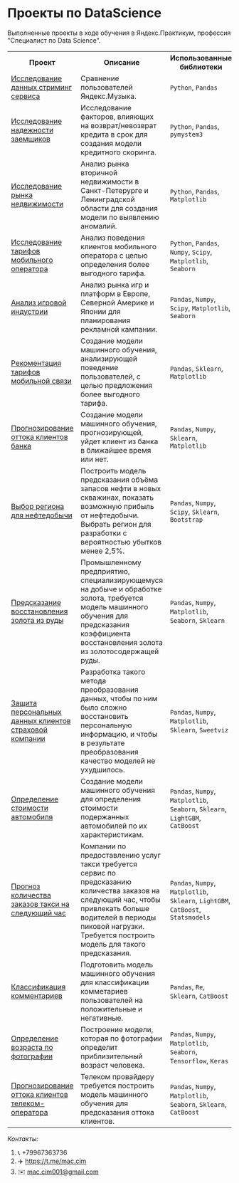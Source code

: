 # Проекты по DataScience

Выполненные проекты в ходе обучения в Яндекс.Практикум, профессия "Специалист по Data Science".

<table>
	<tr>
		<th>Проект</th>
		<th>Описание</th>
		<th>Использованные библиотеки</th>
	</tr>
	<tr>
		<td>
			<a 
href="https://github.com/maccim369/yandex-practicum/tree/main/01.%20%D0%98%D1%81%D1%81%D0%BB%D0%B5%D0%B4%D0%BE%D0%B2%D0%B0%D0%BD%D0%B8%D0%B5%20%D0%B4%D0%B0%D0%BD%D0%BD%D1%8B%D1%85%20%D1%81%D1%82%D1%80%D0%B8%D0%BC%D0%B8%D0%BD%D0%B3%20%D1%81%D0%B5%D1%80%D0%B2%D0%B8%D1%81%D0%B0" alt="Исследование данных стриминг сервиса">Исследование данных стриминг сервиса</a>
		</td>
		<td>
			Сравнение пользователей Яндекс.Музыка.
		</td>
		<td>
			<code>Python</code>, <code>Pandas</code>
		</td>
	</tr>
	<tr>
		<td>
			<a 
href="https://github.com/maccim369/yandex-practicum/blob/f24ba1aa15db33db51a5e84abb1adf2ceebb1761/02.%20%D0%98%D1%81%D1%81%D0%BB%D0%B5%D0%B4%D0%BE%D0%B2%D0%B0%D0%BD%D0%B8%D0%B5%20%D0%BD%D0%B0%D0%B4%D0%B5%D0%B6%D0%BD%D0%BE%D1%81%D1%82%D0%B8%20%D0%B7%D0%B0%D0%B5%D0%BC%D1%89%D0%B8%D0%BA%D0%BE%D0%B2/credit_scoring_project.ipynb" alt="Исследование надежности заемщиков">Исследование надежности заемщиков</a>
		</td>
		<td>
			Исследование факторов, влияющих на возврат/невозврат кредита в срок для создания модели кредитного скоринга.
		</td>
		<td>
			<code>Python</code>, <code>Pandas</code>, <code>pymystem3</code>
		</td>
	</tr>
	<tr>
		<td>
			<a 
href="https://github.com/maccim369/yandex-practicum/blob/76019caab201310cb876a20d219beced932dfc9b/03.%20%D0%98%D1%81%D1%81%D0%BB%D0%B5%D0%B4%D0%BE%D0%B2%D0%B0%D0%BD%D0%B8%D0%B5%20%D1%80%D1%8B%D0%BD%D0%BA%D0%B0%20%D0%BD%D0%B5%D0%B4%D0%B2%D0%B8%D0%B6%D0%B8%D0%BC%D0%BE%D1%81%D1%82%D0%B8/real_estate_project.ipynb" alt="Исследование рынка недвижимости">Исследование рынка недвижимости</a>
		</td>
		<td>
			Анализ рынка вторичной недвижимости в Санкт-Петерурге и Ленинградской области для создания модели по выявлению аномалий.
		</td>
		<td>
			<code>Python</code>, <code>Pandas</code>, <code>Matplotlib</code>
		</td>
	</tr>
	<tr>
		<td>
			<a 
href="https://github.com/maccim369/yandex-practicum/blob/aa2d2fbd514104bc1fb2c863b9c730a11a0988cb/04.%20%D0%98%D1%81%D1%81%D0%BB%D0%B5%D0%B4%D0%BE%D0%B2%D0%B0%D0%BD%D0%B8%D0%B5%20%D1%82%D0%B0%D1%80%D0%B8%D1%84%D0%BE%D0%B2%20%D0%BC%D0%BE%D0%B1%D0%B8%D0%BB%D1%8C%D0%BD%D0%BE%D0%B3%D0%BE%20%D0%BE%D0%BF%D0%B5%D1%80%D0%B0%D1%82%D0%BE%D1%80%D0%B0/mobile_operator_project.ipynb" alt="Исследование тарифов мобильного оператора">Исследование тарифов мобильного оператора</a>
		</td>
		<td>
			Анализ поведения клиентов мобильного оператора с целью определения более выгодного тарифа.
		</td>
		<td>
			<code>Python</code>, <code>Pandas</code>, <code>Numpy</code>, <code>Scipy</code>, <code>Matplotlib</code>, <code>Seaborn</code>
		</td>
	</tr>
	<tr>
		<td>
			<a 
href="https://github.com/maccim369/yandex-practicum/blob/b985955b742835feb76b6c6c319ea82f122a0e35/05.%20%D0%90%D0%BD%D0%B0%D0%BB%D0%B8%D0%B7%20%D0%B8%D0%B3%D1%80%D0%BE%D0%B2%D0%BE%D0%B8%CC%86%20%D0%B8%D0%BD%D0%B4%D1%83%D1%81%D1%82%D1%80%D0%B8%D0%B8/games_project.ipynb" alt="Анализ игровой индустрии">Анализ игровой индустрии</a>
		</td>
		<td>
			Анализ рынка игр и платформ в Европе, Северной Америке и Японии для планирования рекламной кампании.
		</td>
		<td>
			<code>Pandas</code>, <code>Numpy</code>, <code>Scipy</code>, <code>Matplotlib</code>, <code>Seaborn</code>
		</td>
	</tr>
	<tr>
		<td>
			<a 
href="https://github.com/maccim369/yandex-practicum/blob/4a1624a4539d6377f1a5e2f45d1626c692e143da/06.%20%D0%A0%D0%B5%D0%BA%D0%BE%D0%BC%D0%B5%D0%BD%D1%82%D0%B0%D1%86%D0%B8%D1%8F%20%D1%82%D0%B0%D1%80%D0%B8%D1%84%D0%BE%D0%B2%20%D0%BC%D0%BE%D0%B1%D0%B8%D0%BB%D1%8C%D0%BD%D0%BE%D0%B8%CC%86%20%D1%81%D0%B2%D1%8F%D0%B7%D0%B8/ml_telecom_project.ipynb" alt="Рекоментация тарифов мобильной связи">Рекоментация тарифов мобильной связи</a>
		</td>
		<td>
			Создание модели машинного обучения, анализирующей поведение пользователей, с целью предложения более выгодного тарифа.
		</td>
		<td>
			<code>Pandas</code>, <code>Sklearn</code>, <code>Matplotlib</code>
		</td>
	</tr>
	<tr>
		<td>
			<a 
href="https://github.com/maccim369/yandex-practicum/blob/44ff3cf5a7a319c5124a8e74a593c3382b168989/07.%20%D0%9F%D1%80%D0%BE%D0%B3%D0%BD%D0%BE%D0%B7%D0%B8%D1%80%D0%BE%D0%B2%D0%B0%D0%BD%D0%B8%D0%B5%20%D0%BE%D1%82%D1%82%D0%BE%D0%BA%D0%B0%20%D0%BA%D0%BB%D0%B8%D0%B5%D0%BD%D1%82%D0%BE%D0%B2%20%D0%B1%D0%B0%D0%BD%D0%BA%D0%B0/ml_supervised_project.ipynb" alt="Прогнозирование оттока клиентов банка">Прогнозирование оттока клиентов банка</a>
		</td>
		<td>
			Создание модели машинного обучения, прогнозирующей, уйдет клиент из банка в ближайшее время или нет.
		</td>
		<td>
			<code>Pandas</code>, <code>Numpy</code>, <code>Sklearn</code>, <code>Matplotlib</code>
		</td>
	</tr>
	<tr>
		<td>
			<a 
href="https://github.com/maccim369/yandex-practicum/blob/3b121dbed0882a938594f9c582e296831e9b9992/08.%20%D0%92%D1%8B%D0%B1%D0%BE%D1%80%20%D1%80%D0%B5%D0%B3%D0%B8%D0%BE%D0%BD%D0%B0%20%D0%B4%D0%BB%D1%8F%20%D0%BD%D0%B5%D1%84%D1%82%D0%B5%D0%B4%D0%BE%D0%B1%D1%8B%D1%87%D0%B8/ml_in_business.ipynb" alt="Выбор региона для нефтедобычи">Выбор региона для нефтедобычи</a>
		</td>
		<td>
			Построить модель предсказания объёма запасов нефти в новых скважинах, показать возможную прибыль от нефтедобычи. Выбрать регион для разработки с вероятностью убытков менее 2,5%.
		</td>
		<td>
			<code>Pandas</code>, <code>Numpy</code>, <code>Scipy</code>, <code>Sklearn</code>, <code>Bootstrap</code>
		</td>
	</tr>
	<tr>
		<td>
			<a 
href="https://github.com/maccim369/yandex-practicum/blob/a20d9de7d907240bb8f9a0b8a9ffe4f4f9de6ca5/09.%20%D0%9F%D1%80%D0%B5%D0%B4%D1%81%D0%BA%D0%B0%D0%B7%D0%B0%D0%BD%D0%B8%D0%B5%20%D0%B2%D0%BE%D1%81%D1%81%D1%82%D0%B0%D0%BD%D0%BE%D0%B2%D0%BB%D0%B5%D0%BD%D0%B8%D1%8F%20%D0%B7%D0%BE%D0%BB%D0%BE%D1%82%D0%B0%20%D0%B8%D0%B7%20%D1%80%D1%83%D0%B4%D1%8B/ml_goldrecovery-project.ipynb" alt="Предсказание восстановления золота из руды">Предсказание восстановления золота из руды</a>
		</td>
		<td>
			Промышленному предприятию, специализирующемуся на добыче и обработке золота, требуется модель машинного обучения для предсказания коэффициента восстановления золота из золотосодержащей руды.
		</td>
		<td>
			<code>Pandas</code>, <code>Numpy</code>, <code>Matplotlib</code>, <code>Seaborn</code>, <code>Sklearn</code>
		</td>
	</tr>
	<tr>
		<td>
			<a 
href="https://github.com/maccim369/yandex-practicum/blob/8a7f449e39f23fe3f4595023f8616bb768574995/10.%20%D0%97%D0%B0%D1%89%D0%B8%D1%82%D0%B0%20%D0%BF%D0%B5%D1%80%D1%81%D0%BE%D0%BD%D0%B0%D0%BB%D1%8C%D0%BD%D1%8B%D1%85%20%D0%B4%D0%B0%D0%BD%D0%BD%D1%8B%D1%85%20%D0%BA%D0%BB%D0%B8%D0%B5%D0%BD%D1%82%D0%BE%D0%B2%20%D1%81%D1%82%D1%80%D0%B0%D1%85%D0%BE%D0%B2%D0%BE%D0%B8%CC%86%20%D0%BA%D0%BE%D0%BC%D0%BF%D0%B0%D0%BD%D0%B8%D0%B8/matrix_project.ipynb" alt="Защита персональных данных клиентов страховой компании">Защита персональных данных клиентов страховой компании</a>
		</td>
		<td>
			Разработка такого метода преобразования данных, чтобы по ним было сложно восстановить персональную информацию, и чтобы в результате преобразования качество моделей не ухудшилось.
		</td>
		<td>
			<code>Pandas</code>, <code>Numpy</code>, <code>Matplotlib</code>, <code>Sklearn</code>, <code>Sweetviz</code>
		</td>
	</tr>
	<tr>
		<td>
			<a 
href="https://github.com/maccim369/yandex-practicum/blob/6e2d40f43cb3cfa58aa732aae017680927cc3fed/11.%20%D0%9E%D0%BF%D1%80%D0%B5%D0%B4%D0%B5%D0%BB%D0%B5%D0%BD%D0%B8%D0%B5%20%D1%81%D1%82%D0%BE%D0%B8%D0%BC%D0%BE%D1%81%D1%82%D0%B8%20%D0%B0%D0%B2%D1%82%D0%BE%D0%BC%D0%BE%D0%B1%D0%B8%D0%BB%D1%8F/car_price_project.ipynb" alt="Определение стоимости автомобиля">Определение стоимости автомобиля</a>
		</td>
		<td>
			Создание модели машинного обучения для определения стоимости подержанных автомобилей по их характеристикам.
		</td>
		<td>
			<code>Pandas</code>, <code>Numpy</code>, <code>Matplotlib</code>, <code>Seaborn</code>, <code>Sklearn</code>, <code>LightGBM</code>, <code>CatBoost</code>
		</td>
	</tr>
	<tr>
		<td>
			<a 
href="https://github.com/maccim369/yandex-practicum/blob/6829bbdcf35fccb24ae13ccdd3744a6f590b8c16/12.%20%D0%9F%D1%80%D0%BE%D0%B3%D0%BD%D0%BE%D0%B7%20%D0%BA%D0%BE%D0%BB%D0%B8%D1%87%D0%B5%D1%81%D1%82%D0%B2%D0%B0%20%D0%B7%D0%B0%D0%BA%D0%B0%D0%B7%D0%BE%D0%B2%20%D1%82%D0%B0%D0%BA%D1%81%D0%B8%20%D0%BD%D0%B0%20%D1%81%D0%BB%D0%B5%D0%B4%D1%83%D1%8E%D1%89%D0%B8%D0%B8%CC%86%20%D1%87%D0%B0%D1%81/time_series_taxi_project.ipynb" alt="Прогноз количества заказов такси на следующий час">Прогноз количества заказов такси на следующий час</a>
		</td>
		<td>
			Компании по предоставлению услуг такси требуется сервис по предсказанию количества заказов на следующий час, чтобы привлекать больше водителей в периоды пиковой нагрузки. Требуется построить модель для такого предсказания.
		</td>
		<td>
			<code>Pandas</code>, <code>Numpy</code>, <code>Matplotlib</code>, <code>Sklearn</code>, <code>LightGBM</code>, <code>CatBoost</code>, <code>Statsmodels</code>
		</td>
	</tr>
	<tr>
		<td>
			<a 
href="https://github.com/maccim369/yandex-practicum/blob/388d8f3b01914b88d6533e32dffa8d939478d02b/13.%20%D0%9A%D0%BB%D0%B0%D1%81%D1%81%D0%B8%D1%84%D0%B8%D0%BA%D0%B0%D1%86%D0%B8%D1%8F%20%D0%BA%D0%BE%D0%BC%D0%BC%D0%B5%D0%BD%D1%82%D0%B0%D1%80%D0%B8%D0%B5%D0%B2/toxic_comments_project.ipynb" alt="Классификация комментариев">Классификация комментариев</a>
		</td>
		<td>
			Подготовить модель машинного обучения для классификации комметариев пользователей на положительные и негативные.
		</td>
		<td>
			<code>Pandas</code>, <code>Re</code>, <code>Sklearn</code>, <code>CatBoost</code>
		</td>
	</tr>
	<tr>
		<td>
			<a 
href="https://github.com/maccim369/yandex-practicum/blob/5c5576dcca120eddb45e8b21671dca0239d04bf0/14.%20%D0%9E%D0%BF%D1%80%D0%B5%D0%B4%D0%B5%D0%BB%D0%B5%D0%BD%D0%B8%D0%B5%20%D0%B2%D0%BE%D0%B7%D1%80%D0%B0%D1%81%D1%82%D0%B0%20%D0%BF%D0%BE%20%D1%84%D0%BE%D1%82%D0%BE%D0%B3%D1%80%D0%B0%D1%84%D0%B8%D0%B8/age_cv_project.ipynb" alt="Определение возраста по фотографии">Определение возраста по фотографии</a>
		</td>
		<td>
			Построение модели, которая по фотографии определит приблизительный возраст человека.
		</td>
		<td>
			<code>Pandas</code>, <code>Numpy</code>, <code>Matplotlib</code>, <code>Seaborn</code>, <code>Tensorflow</code>, <code>Keras</code>
		</td>
	</tr>
	<tr>
		<td>
			<a 
href="https://github.com/maccim369/yandex-practicum/blob/d963ff20e3f8dc969a6102d7c659c6a64ddddd8b/15.%20%D0%9F%D1%80%D0%BE%D0%B3%D0%BD%D0%BE%D0%B7%D0%B8%D1%80%D0%BE%D0%B2%D0%B0%D0%BD%D0%B8%D0%B5%20%D0%BE%D1%82%D1%82%D0%BE%D0%BA%D0%B0%20%D0%BA%D0%BB%D0%B8%D0%B5%D0%BD%D1%82%D0%BE%D0%B2%20%D1%82%D0%B5%D0%BB%D0%B5%D0%BA%D0%BE%D0%BC-%D0%BE%D0%BF%D0%B5%D1%80%D0%B0%D1%82%D0%BE%D1%80%D0%B0/telecom_churn_prediction_project.ipynb" alt="Прогнозирование оттока клиентов телеком оператора">Прогнозирование оттока клиентов телеком-оператора</a>
		</td>
		<td>
			Телеком провайдеру требуется построить модель машинного обучения для предсказания оттока клиентов.
		</td>
		<td>
			<code>Pandas</code>, <code>Numpy</code>, <code>Matplotlib</code>, <code>Seaborn</code>, <code>Sklearn</code>, <code>CatBoost</code>
		</td>
	</tr>
</table>

*Контакты:*
1. 📞 +79967363736
2. ✈️ https://t.me/mac.cim
3. ✉️ mac.cim001@gmail.com
